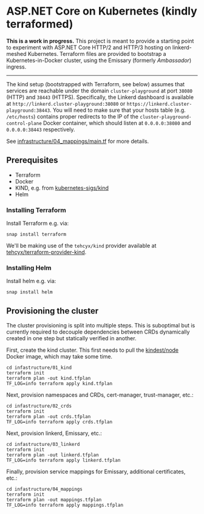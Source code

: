 # ASP.NET Core on Kubernetes (kindly terraformed)

**This is a work in progress.** This project is meant to provide a starting point to experiment with
ASP.NET Core HTTP/2 and HTTP/3 hosting on linkerd-meshed Kubernetes. Terraform files are provided
to bootstrap a Kubernetes-in-Docker cluster, using the Emissary (formerly _Ambassador_) ingress.

---

The kind setup (bootstrapped with Terraform, see below) assumes that services are reachable under the
domain `cluster-playground` at port `38080` (HTTP) and `38443` (HTTPS). Specifically, the Linkerd dashboard
is available at `http://linkerd.cluster-playground:38080` or `https://linkerd.cluster-playground:38443`.
You will need to make sure that your hosts table (e.g. `/etc/hosts`) contains proper redirects to the IP of the
`cluster-playground-control-plane` Docker container, which should listen at `0.0.0.0:38080` and `0.0.0.0:38443`
respectively.

See [infrastructure/04_mappings/main.tf](infrastructure/04_mappings/main.tf) for more details.

## Prerequisites

- Terraform
- Docker
- KIND, e.g. from [kubernetes-sigs/kind](https://github.com/kubernetes-sigs/kind/releases)
- Helm

### Installing Terraform

Install Terraform e.g. via:

```shell
snap install terraform
```

We'll be making use of the `tehcyx/kind` provider available at [tehcyx/terraform-provider-kind](https://github.com/tehcyx/terraform-provider-kind). 

### Installing Helm

Install helm e.g. via:

```shell
snap install helm
```

## Provisioning the cluster

The cluster provisioning is split into multiple steps. This is suboptimal but is currently required to decouple
dependencies between CRDs dynamically created in one step but statically verified in another.

First, create the kind cluster. This first needs to pull the [kindest/node](https://hub.docker.com/r/kindest/node/)
Docker image, which may take some time.

```shell
cd infastructure/01_kind
terraform init
terraform plan -out kind.tfplan
TF_LOG=info terraform apply kind.tfplan
```

Next, provision namespaces and CRDs, cert-manager, trust-manager, etc.:

```shell
cd infastructure/02_crds
terraform init
terraform plan -out crds.tfplan
TF_LOG=info terraform apply crds.tfplan
```

Next, provision linkerd, Emissary, etc.:

```shell
cd infastructure/03_linkerd
terraform init
terraform plan -out linkerd.tfplan
TF_LOG=info terraform apply linkerd.tfplan
```

Finally, provision service mappings for Emissary, additional certificates, etc.:

```shell
cd infastructure/04_mappings
terraform init
terraform plan -out mappings.tfplan
TF_LOG=info terraform apply mappings.tfplan
```
